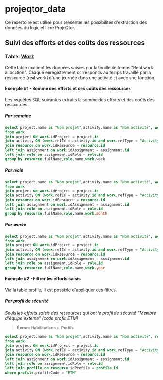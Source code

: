# projeqtor_data

Ce répertoire est utilisé pour présenter les possibilités d'extraction des données du logiciel libre ProjeQtor.

## Suivi des efforts et des coûts des ressources

### Table: [Work](/table_work.md)

Cette table contient les données saisies par la feuille de temps "Real work allocation". Chaque enregistrement corresponds au temps travaillé par la ressource (real work) d'une journée dans une activité et avec une fonction.

#### Exemple #1 - Somme des efforts et des coûts des ressources 

Les requêtes SQL suivantes extraits la somme des efforts et des coûts des ressources.

##### Par semaine

```sql
select project.name as "Nom projet",activity.name as "Nom activité", work.week as "Semaine", resource.fullName as "Nom ressource",role.name as "Fonction",sum(work.work) as "Efforts",sum(work.cost) as "Coûts"
from work 
join project ON work.idProject = project.id
join activity ON (work.refId = activity.id and work.refType = "Activity")
join resource on work.idResource = resource.id
left join assignment on work.idAssignment = assignment.id
left join role on assignment.idRole = role.id
group by resource.fullName,role.name,work.week
```

##### Par mois

```sql
select project.name as "Nom projet",activity.name as "Nom activité", work.month as "Mois", resource.fullName as "Nom ressource",role.name as "Fonction",sum(work.work) as "Efforts",sum(work.cost) as "Coûts"
from work 
join project ON work.idProject = project.id
join activity ON (work.refId = activity.id and work.refType = "Activity")
join resource on work.idResource = resource.id
left join assignment on work.idAssignment = assignment.id
left join role on assignment.idRole = role.id
group by resource.fullName,role.name,work.month
```

##### Par année

```sql
select project.name as "Nom projet",activity.name as "Nom activité", work.year as "Année", resource.fullName as "Nom ressource",role.name as "Fonction",sum(work.work) as "Efforts",sum(work.cost) as "Coûts"
from work 
join project ON work.idProject = project.id
join activity ON (work.refId = activity.id and work.refType = "Activity")
join resource on work.idResource = resource.id
left join assignment on work.idAssignment = assignment.id
left join role on assignment.idRole = role.id
group by resource.fullName,role.name,work.year
```

#### Exemple #2 - Filtrer les efforts saisis

Via la table [profile](/table_profile.md), il est possible d'appliquer des filtres.

##### Par profil de sécurité

_Seuls les efforts saisis des ressources qui ont le profil de sécurité "Membre d'équipe externe" (code profil: ETM)_

> Écran: Habilitations > Profils


```sql
select project.name as "Nom projet",activity.name as "Nom activité", resource.fullName as "Nom ressource",role.name as "Fonction", work.workDate as "Journée",work.work as "Effort",work.cost as "Coût"
from work 
join project ON work.idProject = project.id
join activity ON (work.refId = activity.id and work.refType = "Activity")
join resource on work.idResource = resource.id
left join assignment on work.idAssignment = assignment.id
left join role on assignment.idRole = role.id
left join profile on resource.idProfile = profile.id
where profile.profileCode = "ETM"
```

